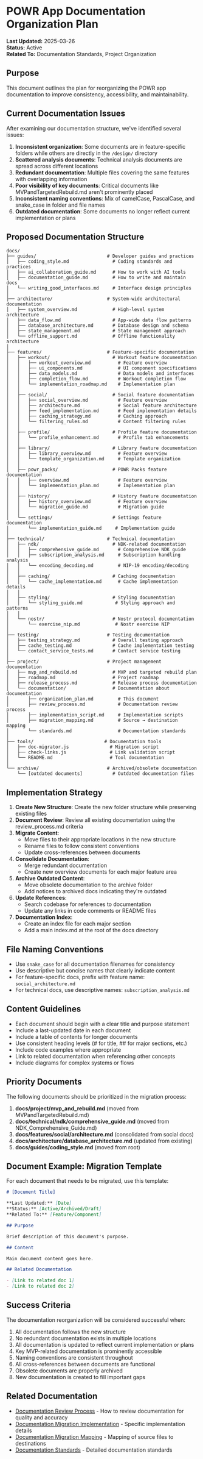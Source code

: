 # POWR App Documentation Organization Plan

**Last Updated:** 2025-03-26  
**Status:** Active  
**Related To:** Documentation Standards, Project Organization

## Purpose

This document outlines the plan for reorganizing the POWR app documentation to improve consistency, accessibility, and maintainability.

## Current Documentation Issues

After examining our documentation structure, we've identified several issues:

1. **Inconsistent organization**: Some documents are in feature-specific folders while others are directly in the `/design/` directory
2. **Scattered analysis documents**: Technical analysis documents are spread across different locations
3. **Redundant documentation**: Multiple files covering the same features with overlapping information
4. **Poor visibility of key documents**: Critical documents like MVPandTargetedRebuild.md aren't prominently placed
5. **Inconsistent naming conventions**: Mix of camelCase, PascalCase, and snake_case in folder and file names
6. **Outdated documentation**: Some documents no longer reflect current implementation or plans

## Proposed Documentation Structure

```
docs/
├── guides/                          # Developer guides and practices
│   ├── coding_style.md                # Coding standards and practices
│   ├── ai_collaboration_guide.md      # How to work with AI tools
│   ├── documentation_guide.md         # How to write and maintain docs
│   └── writing_good_interfaces.md     # Interface design principles
│
├── architecture/                    # System-wide architectural documentation
│   ├── system_overview.md             # High-level system architecture
│   ├── data_flow.md                   # App-wide data flow patterns
│   ├── database_architecture.md       # Database design and schema
│   ├── state_management.md            # State management approach
│   └── offline_support.md             # Offline functionality architecture
│
├── features/                        # Feature-specific documentation
│   ├── workout/                       # Workout feature documentation
│   │   ├── workout_overview.md          # Feature overview
│   │   ├── ui_components.md             # UI component specifications
│   │   ├── data_models.md               # Data models and interfaces
│   │   ├── completion_flow.md           # Workout completion flow
│   │   └── implementation_roadmap.md    # Implementation plan
│   │
│   ├── social/                        # Social feature documentation
│   │   ├── social_overview.md           # Feature overview
│   │   ├── architecture.md              # Social feature architecture
│   │   ├── feed_implementation.md       # Feed implementation details
│   │   ├── caching_strategy.md          # Caching approach
│   │   └── filtering_rules.md           # Content filtering rules
│   │
│   ├── profile/                       # Profile feature documentation
│   │   └── profile_enhancement.md       # Profile tab enhancements
│   │
│   ├── library/                       # Library feature documentation
│   │   ├── library_overview.md          # Feature overview
│   │   └── template_organization.md     # Template organization
│   │
│   ├── powr_packs/                    # POWR Packs feature documentation
│   │   ├── overview.md                  # Feature overview
│   │   └── implementation_plan.md       # Implementation plan
│   │
│   ├── history/                       # History feature documentation
│   │   ├── history_overview.md          # Feature overview
│   │   └── migration_guide.md           # Migration guide
│   │
│   └── settings/                      # Settings feature documentation
│       └── implementation_guide.md     # Implementation guide
│
├── technical/                       # Technical documentation
│   ├── ndk/                           # NDK-related documentation
│   │   ├── comprehensive_guide.md       # Comprehensive NDK guide
│   │   ├── subscription_analysis.md     # Subscription handling analysis
│   │   └── encoding_decoding.md         # NIP-19 encoding/decoding
│   │
│   ├── caching/                       # Caching documentation
│   │   └── cache_implementation.md      # Cache implementation details
│   │
│   ├── styling/                       # Styling documentation
│   │   └── styling_guide.md            # Styling approach and patterns
│   │
│   └── nostr/                         # Nostr protocol documentation
│       └── exercise_nip.md             # Nostr exercise NIP
│
├── testing/                         # Testing documentation
│   ├── testing_strategy.md            # Overall testing approach
│   ├── cache_testing.md               # Cache implementation testing
│   └── contact_service_tests.md       # Contact service testing
│
├── project/                         # Project management documentation
│   ├── mvp_and_rebuild.md             # MVP and targeted rebuild plan
│   ├── roadmap.md                     # Project roadmap
│   ├── release_process.md             # Release process documentation
│   └── documentation/                 # Documentation about documentation
│       ├── organization_plan.md         # This document
│       ├── review_process.md            # Documentation review process
│       ├── implementation_script.md     # Implementation scripts
│       ├── migration_mapping.md         # Source → destination mapping
│       └── standards.md                 # Documentation standards
│
├── tools/                          # Documentation tools
│   ├── doc-migrator.js               # Migration script
│   ├── check-links.js                # Link validation script  
│   └── README.md                     # Tool documentation
│
└── archive/                         # Archived/obsolete documentation
    └── [outdated documents]           # Outdated documentation files
```

## Implementation Strategy

1. **Create New Structure**: Create the new folder structure while preserving existing files
2. **Document Review**: Review all existing documentation using the review_process.md criteria
3. **Migrate Content**:
   - Move files to their appropriate locations in the new structure
   - Rename files to follow consistent conventions
   - Update cross-references between documents
4. **Consolidate Documentation**:
   - Merge redundant documentation
   - Create new overview documents for each major feature area
5. **Archive Outdated Content**:
   - Move obsolete documentation to the archive folder
   - Add notices to archived docs indicating they're outdated
6. **Update References**:
   - Search codebase for references to documentation
   - Update any links in code comments or README files
7. **Documentation Index**:
   - Create an index file for each major section
   - Add a main index.md at the root of the docs directory

## File Naming Conventions

- Use `snake_case` for all documentation filenames for consistency
- Use descriptive but concise names that clearly indicate content
- For feature-specific docs, prefix with feature name: `social_architecture.md`
- For technical docs, use descriptive names: `subscription_analysis.md`

## Content Guidelines

- Each document should begin with a clear title and purpose statement
- Include a last-updated date in each document
- Include a table of contents for longer documents
- Use consistent heading levels (# for title, ## for major sections, etc.)
- Include code examples where appropriate
- Link to related documentation when referencing other concepts
- Include diagrams for complex systems or flows

## Priority Documents

The following documents should be prioritized in the migration process:

1. **docs/project/mvp_and_rebuild.md** (moved from MVPandTargetedRebuild.md)
2. **docs/technical/ndk/comprehensive_guide.md** (moved from NDK_Comprehensive_Guide.md)
3. **docs/features/social/architecture.md** (consolidated from social docs)
4. **docs/architecture/database_architecture.md** (updated from existing)
5. **docs/guides/coding_style.md** (moved from root)

## Document Example: Migration Template

For each document that needs to be migrated, use this template:

```markdown
# [Document Title]

**Last Updated:** [Date]
**Status:** [Active/Archived/Draft]
**Related To:** [Feature/Component]

## Purpose

Brief description of this document's purpose.

## Content

Main document content goes here.

## Related Documentation

- [Link to related doc 1]
- [Link to related doc 2]
```

## Success Criteria

The documentation reorganization will be considered successful when:

1. All documentation follows the new structure
2. No redundant documentation exists in multiple locations
3. All documentation is updated to reflect current implementation or plans
4. Key MVP-related documentation is prominently accessible
5. Naming conventions are consistent throughout
6. All cross-references between documents are functional
7. Obsolete documents are properly archived
8. New documentation is created to fill important gaps

## Related Documentation

- [Documentation Review Process](./review_process.md) - How to review documentation for quality and accuracy
- [Documentation Migration Implementation](./implementation_script.md) - Specific implementation details
- [Documentation Migration Mapping](./migration_mapping.md) - Mapping of source files to destinations
- [Documentation Standards](./standards.md) - Detailed documentation standards
